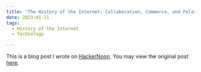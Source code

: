 ```yaml
---
title: 'The History of the Internet: Collaboration, Commerce, and Polarization'
date: 2023-01-21
tags:
  - History of the Internet
  - Technology

---
```


This is a blog post I wrote on [HackerNoon](https://hackernoon.com/). You may view the original post [here](https://hackernoon.com/the-history-of-the-internet-collaboration-commerce-and-polarization).
